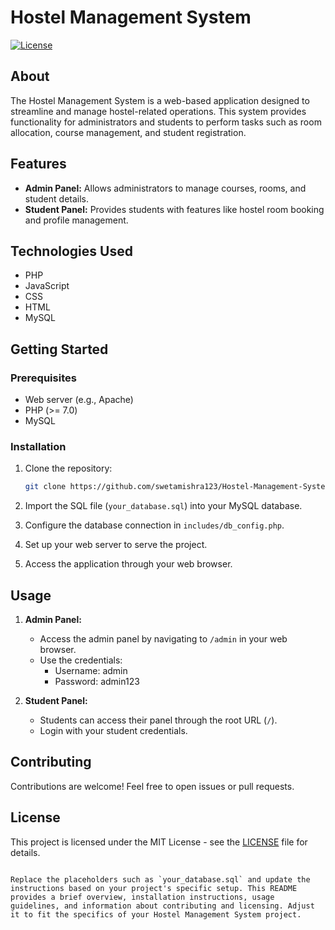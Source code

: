 
# Hostel Management System

[![License](https://img.shields.io/badge/license-MIT-blue.svg)](LICENSE)

## About

The Hostel Management System is a web-based application designed to streamline and manage hostel-related operations. This system provides functionality for administrators and students to perform tasks such as room allocation, course management, and student registration.

## Features

- **Admin Panel:** Allows administrators to manage courses, rooms, and student details.
- **Student Panel:** Provides students with features like hostel room booking and profile management.

## Technologies Used

- PHP
- JavaScript
- CSS
- HTML
- MySQL

## Getting Started

### Prerequisites

- Web server (e.g., Apache)
- PHP (>= 7.0)
- MySQL

### Installation

1. Clone the repository:

   ```bash
   git clone https://github.com/swetamishra123/Hostel-Management-System.git
   ```

2. Import the SQL file (`your_database.sql`) into your MySQL database.

3. Configure the database connection in `includes/db_config.php`.

4. Set up your web server to serve the project.

5. Access the application through your web browser.

## Usage

1. **Admin Panel:**
   - Access the admin panel by navigating to `/admin` in your web browser.
   - Use the credentials:
     - Username: admin
     - Password: admin123

2. **Student Panel:**
   - Students can access their panel through the root URL (`/`).
   - Login with your student credentials.

## Contributing

Contributions are welcome! Feel free to open issues or pull requests.

## License

This project is licensed under the MIT License - see the [LICENSE](LICENSE) file for details.
```

Replace the placeholders such as `your_database.sql` and update the instructions based on your project's specific setup. This README provides a brief overview, installation instructions, usage guidelines, and information about contributing and licensing. Adjust it to fit the specifics of your Hostel Management System project.
